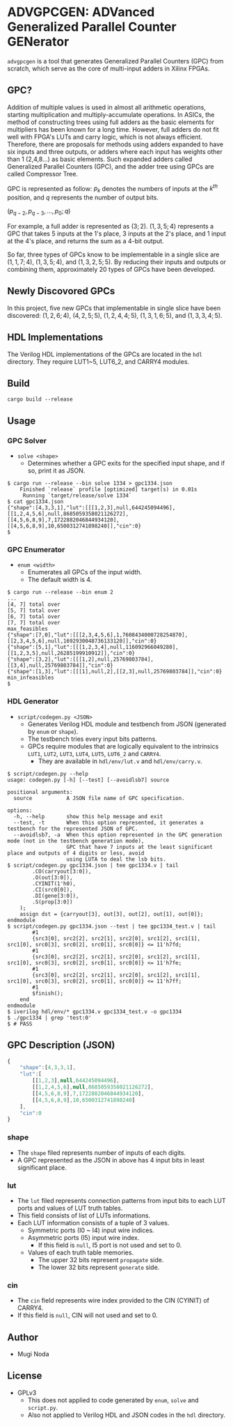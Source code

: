 # ADVGPCGEN: ADVanced Generalized Parallel Counter GENerator

`advgpcgen` is a tool that generates Generalized Parallel Counters (GPC) from scratch, which serve as the core of multi-input adders in Xilinx FPGAs.

## GPC?
Addition of multiple values is used in almost all arithmetic operations, starting multiplication and multiply-accumulate operations.
In ASICs, the method of constructing trees using full adders as the basic elements for multipliers has been known for a long time.
However, full adders do not fit well with FPGA's LUTs and carry logic, which is not always efficient.
Therefore, there are proposals for methods using adders expanded to have six inputs and three outputs, or adders where each input has weights other than 1 (2,4,8...) as basic elements.
Such expanded adders called Generalized Parallel Counters (GPC), and the adder tree using GPCs are called Compressor Tree.

GPC is represented as follow:
$p_k$ denotes the numbers of inputs at the $k^{th}$ position, and $q$ represents the number of output bits.

$`
(p_{q-2}, p_{q-3},...,p_0; q)
`$

For example, a full adder is represented as $(3;2)$. 
$(1,3,5;4)$ represents a GPC that takes 5 inputs at the 1's place, 3 inputs at the 2's place, and 1 input at the 4's place, and returns the sum as a 4-bit output.

So far, three types of GPCs know to be implementable in a single slice are $(1,1,7;4)$, $(1,3,5;4)$, and $(1,3,2,5;5)$.
By reducing their inputs and outputs or combining them, approximately 20 types of GPCs have been developed.

## Newly Discovored GPCs
In this project, five new GPCs that implementable in single slice have been discovered: $(1,2,6;4)$, $(4,2,5;5)$, $(1,2,4,4;5)$, $(1,3,1,6;5)$, and $(1,3,3,4;5)$.

## HDL Implementations
The Verilog HDL implementations of the GPCs are located in the `hdl` directory.
They require LUT1~5, LUT6_2, and CARRY4 modules.

## Build
```shellsession
cargo build --release
```

## Usage
### GPC Solver
- `solve <shape>`
  - Determines whether a GPC exits for the specified input shape, and if so, print it as JSON.

```shellsession
$ cargo run --release --bin solve 1334 > gpc1334.json
    Finished `release` profile [optimized] target(s) in 0.01s
     Running `target/release/solve 1334`
$ cat gpc1334.json
{"shape":[4,3,3,1],"lut":[[[1,2,3],null,644245094496],[[1,2,4,5,6],null,8685059358021126272],[[4,5,6,8,9],7,1722882046844934120],[[4,5,6,8,9],10,6500312741898240]],"cin":0}
$
```

### GPC Enumerator
- `enum <width>`
  - Enumerates all GPCs of the input width.
  - The default width is 4.

```shellsession
$ cargo run --release --bin enum 2
...
[4, 7] total over
[5, 7] total over
[6, 7] total over
[7, 7] total over
max_feasibles
{"shape":[7,0],"lut":[[[2,3,4,5,6],1,7608434000728254870],[[2,3,4,5,6],null,1692930048736133120]],"cin":0}
{"shape":[5,1],"lut":[[[1,2,3,4],null,116092966049280],[[1,2,3,5],null,26285199910912]],"cin":0}
{"shape":[3,2],"lut":[[[1,2],null,25769803784],[[3,4],null,25769803784]],"cin":0}
{"shape":[1,3],"lut":[[[1],null,2],[[2,3],null,25769803784]],"cin":0}
min_infeasibles
$
```

### HDL Generator
- `script/codegen.py <JSON>`
  - Generates Verilog HDL module and testbench from JSON (generated by `enum` or `shape`).
  - The testbench tries every input bits patterns.
  - GPCs require modules that are logically equivalent to the intrinsics `LUT1`, `LUT2`, `LUT3`, `LUT4`, `LUT5`, `LUT6_2` and `CARRY4`.
    - They are available in `hdl/env/lut.v` and `hdl/env/carry.v`.

```shellsession
$ script/codegen.py --help
usage: codegen.py [-h] [--test] [--avoidlsb7] source

positional arguments:
  source           A JSON file name of GPC specification.

options:
  -h, --help       show this help message and exit
  --test, -t       When this option represented, it generates a testbench for the represented JSON of GPC.
  --avoidlsb7, -a  When this option represented in the GPC generation mode (not in the testbench generation mode),
                   GPC that have 7 inputs at the least significant place and outputs of 4 digits or less, avoid
                   using LUTA to deal the lsb bits.
$ script/codegen.py gpc1334.json | tee gpc1334.v | tail
        .CO(carryout[3:0]),
        .O(out[3:0]),
        .CYINIT(1'h0),
        .CI(src0[0]),
        .DI(gene[3:0]),
        .S(prop[3:0])
    );
    assign dst = {carryout[3], out[3], out[2], out[1], out[0]};
endmodule
$ script/codegen.py gpc1334.json --test | tee gpc1334_test.v | tail
        #1
        {src3[0], src2[2], src2[1], src2[0], src1[2], src1[1], src1[0], src0[3], src0[2], src0[1], src0[0]} <= 11'h7fd;
        #1
        {src3[0], src2[2], src2[1], src2[0], src1[2], src1[1], src1[0], src0[3], src0[2], src0[1], src0[0]} <= 11'h7fe;
        #1
        {src3[0], src2[2], src2[1], src2[0], src1[2], src1[1], src1[0], src0[3], src0[2], src0[1], src0[0]} <= 11'h7ff;
        #1
        $finish();
    end
endmodule
$ iverilog hdl/env/* gpc1334.v gpc1334_test.v -o gpc1334
$ ./gpc1334 | grep 'test:0'
$ # PASS
```

## GPC Description (JSON)
```javascript
{
    "shape":[4,3,3,1],
    "lut":[
        [[1,2,3],null,644245094496],
        [[1,2,4,5,6],null,8685059358021126272],
        [[4,5,6,8,9],7,1722882046844934120],
        [[4,5,6,8,9],10,6500312741898240]
    ],
    "cin":0
}
```

### shape
- The `shape` filed represents number of inputs of each digits.
- A GPC represented as the JSON in above has 4 input bits in least significant place.

### lut
- The `lut` filed represents connection patterns from input bits to each LUT ports and values of LUT truth tables.
- This field consists of list of LUTs informations.
- Each LUT information consists of a tuple of 3 values.
  - Symmetric ports (I0 ~ I4) input wire indices.
  - Asymmetric ports (I5) input wire index.
    - If this field is `null`, I5 port is not used and set to 0.
  - Values of each truth table memories.
    - The upper 32 bits represent `propagate` side.
    - The lower 32 bits represent `generate` side.

### cin
- The `cin` field represents wire index provided to the CIN (CYINIT) of CARRY4.
- If this field is `null`, CIN will not used and set to 0.



## Author
- Mugi Noda

## License
- GPLv3 
  - This does not applied to code generated by `enum`, `solve` and `script.py`.
  - Also not applied to Verilog HDL and JSON codes in the `hdl` directory.

